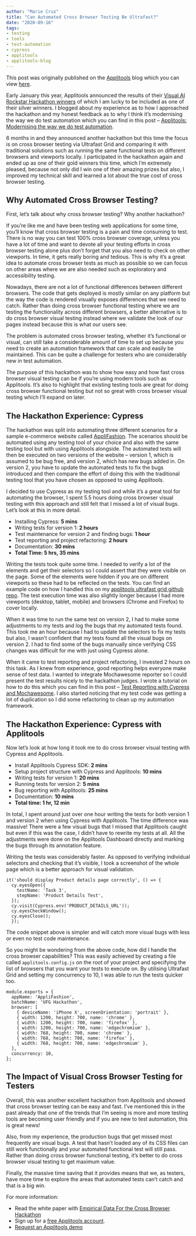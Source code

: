 ```yaml
---
author: "Marie Cruz"
title: "Can Automated Cross Browser Testing Be Ultrafast?"
date: "2020-09-16"
tags:
- testing
- tools
- test-automation
- cypress
- applitools
- applitools-blog
---
```


This post was originally published on the [Applitools](https://applitools.com/) blog which you can view [here](https://applitools.com/blog/can-automated-cross-browser-testing-be-ultrafast/).

Early January this year, Applitools announced the results of their [Visual AI Rockstar Hackathon winners](https://applitools.com/blog/hackathon-winners/) of which I am lucky to be included as one of their silver winners. I blogged about my experience as to how I approached the hackathon and my honest feedback as to why I think it’s modernising the way we do test automation which you can find in this post – [Applitools: Modernising the way we do test automation](https://www.testingwithmarie.com/posts/20200801-modern-cross-browser-testing-with-cypress-and-applitools/).

6 months in and they announced another hackathon but this time the focus is on cross browser testing via Ultrafast Grid and comparing it with traditional solutions such as running the same functional tests on different browsers and viewports locally. I participated in the hackathon again and ended up as one of their gold winners this time, which I’m extremely pleased, because not only did I win one of their amazing prizes but also, I improved my technical skill and learned a lot about the true cost of cross browser testing.

## Why Automated Cross Browser Testing?

First, let’s talk about why cross browser testing? Why another hackathon?

If you’re like me and have been testing web applications for some time, you’ll know that cross browser testing is a pain and time consuming to test. There is no way you can test 100% cross browser coverage, unless you have a lot of time and want to devote all your testing efforts in cross browser testing alone plus don’t forget that you also need to check on other viewports. In time, it gets really boring and tedious. This is why it’s a great idea to automate cross browser tests as much as possible so we can focus on other areas where we are also needed such as exploratory and accessibility testing.

Nowadays, there are not a lot of functional differences between different browsers. The code that gets deployed is mostly similar on any platform but the way the code is rendered visually exposes differences that we need to catch. Rather than doing cross browser functional testing where we are testing the functionality across different browsers, a better alternative is to do cross browser visual testing instead where we validate the look of our pages instead because this is what our users see.

The problem is automated cross browser testing, whether it’s functional or visual, can still take a considerable amount of time to set up because you need to create an automation framework that can scale and easily be maintained. This can be quite a challenge for testers who are considerably new in test automation.

The purpose of this hackathon was to show how easy and how fast cross browser visual testing can be if you’re using modern tools such as Applitools. It’s also to highlight that existing testing tools are great for doing cross browser functional testing but not so great with cross browser visual testing which I’ll expand on later.

## The Hackathon Experience: Cypress

The hackathon was split into automating three different scenarios for a sample e-commerce website called [AppliFashion](https://demo.applitools.com/gridHackathonV1.html). The scenarios should be automated using any testing tool of your choice and also with the same testing tool but with using Applitools alongside. The automated tests will then be executed on two versions of the website – version 1, which is assumed to be bug free, and version 2, which has new bugs added in. On version 2, you have to update the automated tests to fix the bugs introduced and then compare the effort of doing this with the traditional testing tool that you have chosen as opposed to using Applitools.

I decided to use Cypress as my testing tool and while it’s a great tool for automating the browser, I spent 5.5 hours doing cross browser visual testing with this approach and still felt that I missed a lot of visual bugs. Let’s look at this in more detail.

- Installing Cypress: **5 mins**
- Writing tests for version 1: **2 hours**
- Test maintenance for version 2 and finding bugs: **1 hour**
- Test reporting and project refactoring: **2 hours**
- Documentation: **30 mins**
- **Total Time: 5 hrs, 35 mins**

Writing the tests took quite some time. I needed to verify a lot of the elements and get their selectors so I could assert that they were visible on the page. Some of the elements were hidden if you are on different viewports so these had to be reflected on the tests. You can find an example code on how I handled this on my [applitools ultrafast grid github repo](https://github.com/mdcruz/applitools-ufg-hackathon/blob/master/TraditionalTestsV1/cypress/integration/task3.spec.js). The test execution time was also slightly longer because I had more viewports (desktop, tablet, mobile) and browsers (Chrome and Firefox) to cover locally.

When it was time to run the same test on version 2, I had to make some adjustments to my tests and log the bugs that my automated tests found. This took me an hour because I had to update the selectors to fix my tests but also, I wasn’t confident that my tests found all the visual bugs on version 2. I had to find some of the bugs manually since verifying CSS changes was difficult for me with just using Cypress alone.

When it came to test reporting and project refactoring, I invested 2 hours on this task. As I knew from experience, good reporting helps everyone make sense of test data. I wanted to integrate Mochawesome reporter so I could present the test results nicely to the hackathon judges. I wrote a tutorial on how to do this which you can find in this post – [Test Reporting with Cypress and Mochawesome](https://www.testingwithmarie.com/posts/20200606-test-reporting-with-cypress-and-mochawesome/). I also started noticing that my test code was getting a lot of duplication so I did some refactoring to clean up my automation framework.

## The Hackathon Experience: Cypress with Applitools

Now let’s look at how long it took me to do cross browser visual testing with Cypress and Applitools.

- Install Applitools Cypress SDK: **2 mins**
- Setup project structure with Cypress and Applitools: **10 mins**
- Writing tests for version 1: **20 mins**
- Running tests for version 2: **5 mins**
- Bug reporting with Applitools: **25 mins**
- Documentation: **10 mins**
- **Total time: 1 hr, 12 min**

In total, I spent around just over one hour writing the tests for both version 1 and version 2 when using Cypress with Applitools. The time difference was massive! There were a few visual bugs that I missed that Applitools caught but even if this was the case, I didn’t have to rewrite my tests at all. All the adjustments were done on the Applitools Dashboard directly and marking the bugs through its annotation feature.

Writing the tests was considerably faster. As opposed to verifying individual selectors and checking that it’s visible, I took a screenshot of the whole page which is a better approach for visual validation.

```
it('should display Product details page correctly', () => {
  cy.eyesOpen({
    testName: 'Task 3',
    stepName: 'Product Details Test',
  });
  cy.visit(Cypress.env('PRODUCT_DETAILS_URL'));
  cy.eyesCheckWindow();
  cy.eyesClose();
  });
```

The code snippet above is simpler and will catch more visual bugs with less or even no test code maintenance.

So you might be wondering from the above code, how did I handle the cross browser capabilities? This was easily achieved by creating a file called `applitools.config.js`  on the root of your project and specifying the list of browsers that you want your tests to execute on. By utilising Ultrafast Grid and setting my concurrency to 10, I was able to run the tests quicker too.

```
module.exports = {
  appName: 'AppliFashion',
  batchName: 'UFG Hackathon',
  browser: [
    { deviceName: 'iPhone X', screenOrientation: 'portrait' },
    { width: 1200, height: 700, name: 'chrome' },
    { width: 1200, height: 700, name: 'firefox' },
    { width: 1200, height: 700, name: 'edgechromium' },
    { width: 768, height: 700, name: 'chrome' },
    { width: 768, height: 700, name: 'firefox' },
    { width: 768, height: 700, name: 'edgechromium' },
  ],
  concurrency: 10,
};
```

## The Impact of Visual Cross Browser Testing for Testers

Overall, this was another excellent hackathon from Applitools and showed that cross browser testing can be easy and fast. I’ve mentioned this in the past already that one of the trends that I’m seeing is more and more testing tools are becoming user friendly and if you are new to test automation, this is great news!

Also, from my experience, the production bugs that get missed most frequently are visual bugs. A test that hasn’t loaded any of its CSS files can still work functionally and your automated functional test will still pass. Rather than doing cross browser functional testing, it’s better to do cross browser visual testing to get maximum value.

Finally, the massive time saving that it provides means that we, as testers, have more time to explore the areas that automated tests can’t catch and that is a big win.

For more information:

- Read the white paper with [Empirical Data For the Cross Browser Hackathon](https://applitools.com/modern-cross-browser-testing-report/)
- Sign up for a [free Applitools account](https://www.applitools.com/free/).
- [Request an Applitools demo](https://www.applitools.com/request-demo/)

